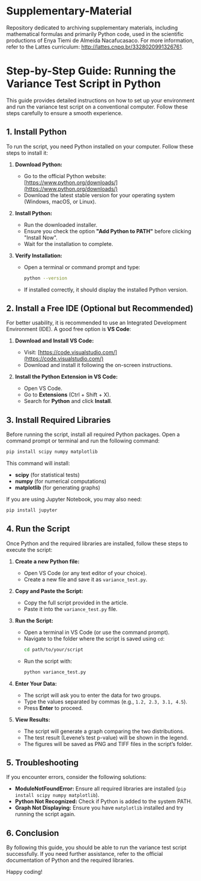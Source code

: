 # Supplementary-Material
Repository dedicated to archiving supplementary materials, including mathematical formulas and primarily Python code, used in the scientific productions of Enya Tiemi de Almeida Nacafucasaco. 
For more information, refer to the Lattes curriculum: http://lattes.cnpq.br/3328020991326761.

# Step-by-Step Guide: Running the Variance Test Script in Python

This guide provides detailed instructions on how to set up your environment and run the variance test script on a conventional computer. Follow these steps carefully to ensure a smooth experience.

## 1. Install Python

To run the script, you need Python installed on your computer. Follow these steps to install it:

1. **Download Python:**
   - Go to the official Python website: [https://www.python.org/downloads/](https://www.python.org/downloads/)
   - Download the latest stable version for your operating system (Windows, macOS, or Linux).
   
2. **Install Python:**
   - Run the downloaded installer.
   - Ensure you check the option **"Add Python to PATH"** before clicking "Install Now".
   - Wait for the installation to complete.
   
3. **Verify Installation:**
   - Open a terminal or command prompt and type:
     ```sh
     python --version
     ```
   - If installed correctly, it should display the installed Python version.


## 2. Install a Free IDE (Optional but Recommended)

For better usability, it is recommended to use an Integrated Development Environment (IDE). A good free option is **VS Code**:

1. **Download and Install VS Code:**
   - Visit: [https://code.visualstudio.com/](https://code.visualstudio.com/)
   - Download and install it following the on-screen instructions.

2. **Install the Python Extension in VS Code:**
   - Open VS Code.
   - Go to **Extensions** (Ctrl + Shift + X).
   - Search for **Python** and click **Install**.


## 3. Install Required Libraries

Before running the script, install all required Python packages. Open a command prompt or terminal and run the following command:

```sh
pip install scipy numpy matplotlib
```

This command will install:
- **scipy** (for statistical tests)
- **numpy** (for numerical computations)
- **matplotlib** (for generating graphs)

If you are using Jupyter Notebook, you may also need:
```sh
pip install jupyter
```


## 4. Run the Script

Once Python and the required libraries are installed, follow these steps to execute the script:

1. **Create a new Python file:**
   - Open VS Code (or any text editor of your choice).
   - Create a new file and save it as `variance_test.py`.
   
2. **Copy and Paste the Script:**
   - Copy the full script provided in the article.
   - Paste it into the `variance_test.py` file.
   
3. **Run the Script:**
   - Open a terminal in VS Code (or use the command prompt).
   - Navigate to the folder where the script is saved using `cd`:
     ```sh
     cd path/to/your/script
     ```
   - Run the script with:
     ```sh
     python variance_test.py
     ```
   
4. **Enter Your Data:**
   - The script will ask you to enter the data for two groups.
   - Type the values separated by commas (e.g., `1.2, 2.3, 3.1, 4.5`).
   - Press **Enter** to proceed.

5. **View Results:**
   - The script will generate a graph comparing the two distributions.
   - The test result (Levene’s test p-value) will be shown in the legend.
   - The figures will be saved as PNG and TIFF files in the script’s folder.


## 5. Troubleshooting

If you encounter errors, consider the following solutions:
- **ModuleNotFoundError:** Ensure all required libraries are installed (`pip install scipy numpy matplotlib`).
- **Python Not Recognized:** Check if Python is added to the system PATH.
- **Graph Not Displaying:** Ensure you have `matplotlib` installed and try running the script again.


## 6. Conclusion

By following this guide, you should be able to run the variance test script successfully. If you need further assistance, refer to the official documentation of Python and the required libraries.

Happy coding!

